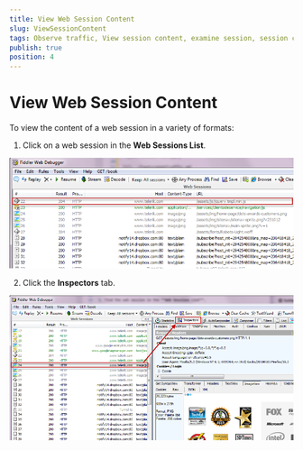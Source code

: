 ```yaml
---
title: View Web Session Content
slug: ViewSessionContent
tags: Observe traffic, View session content, examine session, session content, content, HTTP session, https session, ftp session, requests, responses, image, header, hex
publish: true
position: 4
---
```


View Web Session Content
========================

To view the content of a web session in a variety of formats:

1. Click on a web session in the **Web Sessions List**.

 ![Web Session List][1]

2. Click the **Inspectors** tab.

 ![Inspectors Tab][2]

[1]: ../../images/ViewSessionContent/SessionsList.png
[2]: ../../images/ViewSessionContent/Inspectors.png